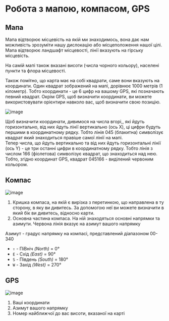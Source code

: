 # Робота з мапою, компасом, GPS
## Мапа
Мапа відтворює місцевість на якій ми знаходимось, вона дає нам можливість зрозуміти нашу дислокацію або місцеположення нашої цілі. Мапа відтворює ландшафт місцевості, лінії вказують на гірську місцевість.  

На самій мапі також вказані висоти (числа чорного кольору), населені пункти та флора місцевості.  

Також помітно, що карта має на собі квадрати, саме вони вказують на координати. Один квадрат зображений на мапі, дорівнює 1000 метрів (1 кілометр). Тобто координати - це 6 цифр на вашому GPS, які позначають певний квадрат. Окрім GPS, щоб визначити координати, ви можете використовувати орієнтири навколо вас, щоб визначити свою позицію.

![image](https://github.com/vsrJaguar/Materials/assets/144080908/a9bed935-9b0e-4410-be58-01286772b5e0)

Щоб визначити координати, дивимося на числа вгорі,, які йдуть горизонтально, від них йдуть лінії вертикально (ось Х), ці цифри будуть першими в координатному рядку. Тобто лінія 045 (блакитна) символізує квадрат який знаходиться правіше самої лінії на мапі.  
Тепер числа, що йдуть вертикально та від них йдуть горизонтальні лінії (ось Y) - це три останні цифри в координатному рядку. Тобто лінія з числом 166 (фіолетова) символізує квадрат, що знаходиться над нею. Тобто, згідно координат GPS, квадрат 045166 - виділений червоним кольором.

## Компас
![image](https://github.com/vsrJaguar/Materials/assets/144080908/faae992b-4b2c-4a56-ab48-465287462f47)

1. Кришка компаса, на якій є вирізка з перетинкою, що направлена в ту сторону, в яку ви дивитесь. За допомогою неї ви можете визначити в який бік ви дивитесь, відносно карти.
2. Основна частина компаса. На ній знаходяться основні напрямки та азимути. Червона лінія вказує на азимут вашого напрямку

Азимут - градус напрямку на компасі, представлений діапазоном 00-340  
- `⇑` - ПіВніч *(North)* = 0°
- `E` - Схід *(East)* = 90°
- `S` - Південь *(South)* = 180°
- `W` - Захід *(West)* = 270°
 
## GPS
![image](https://github.com/vsrJaguar/Materials/assets/144080908/63b64b2e-0292-4317-a808-62aced75ae92)

1. Ваші координати
2. Азимут вашого напрямку
3. Номер найближчої до вас висоти, вказаної на карті
